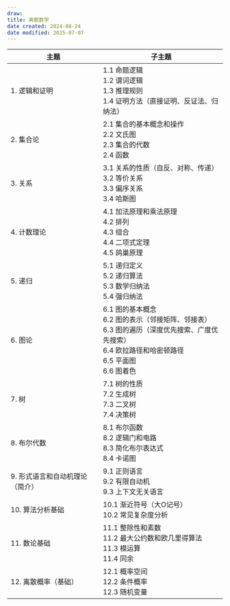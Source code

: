 ```yaml
---
draw:
title: 离散数学
date created: 2024-08-24
date modified: 2025-07-07
---
```


| 主题 | 子主题 |
|------|--------|
| 1. 逻辑和证明 | 1.1 命题逻辑<br>1.2 谓词逻辑<br>1.3 推理规则<br>1.4 证明方法（直接证明、反证法、归纳法）|
| 2. 集合论 | 2.1 集合的基本概念和操作<br>2.2 文氏图<br>2.3 集合的代数<br>2.4 函数 |
| 3. 关系 | 3.1 关系的性质（自反、对称、传递）<br>3.2 等价关系<br>3.3 偏序关系<br>3.4 哈斯图 |
| 4. 计数理论 | 4.1 加法原理和乘法原理<br>4.2 排列<br>4.3 组合<br>4.4 二项式定理<br>4.5 鸽巢原理 |
| 5. 递归 | 5.1 递归定义<br>5.2 递归算法<br>5.3 数学归纳法<br>5.4 强归纳法 |
| 6. 图论 | 6.1 图的基本概念<br>6.2 图的表示（邻接矩阵、邻接表）<br>6.3 图的遍历（深度优先搜索、广度优先搜索）<br>6.4 欧拉路径和哈密顿路径<br>6.5 平面图<br>6.6 图着色 |
| 7. 树 | 7.1 树的性质<br>7.2 生成树<br>7.3 二叉树<br>7.4 决策树 |
| 8. 布尔代数 | 8.1 布尔函数<br>8.2 逻辑门和电路<br>8.3 简化布尔表达式<br>8.4 卡诺图 |
| 9. 形式语言和自动机理论（简介）| 9.1 正则语言<br>9.2 有限自动机<br>9.3 上下文无关语言 |
| 10. 算法分析基础 | 10.1 渐近符号（大O记号）<br>10.2 常见复杂度分析 |
| 11. 数论基础 | 11.1 整除性和素数<br>11.2 最大公约数和欧几里得算法<br>11.3 模运算<br>11.4 同余 |
| 12. 离散概率（基础）| 12.1 概率空间<br>12.2 条件概率<br>12.3 随机变量 |
